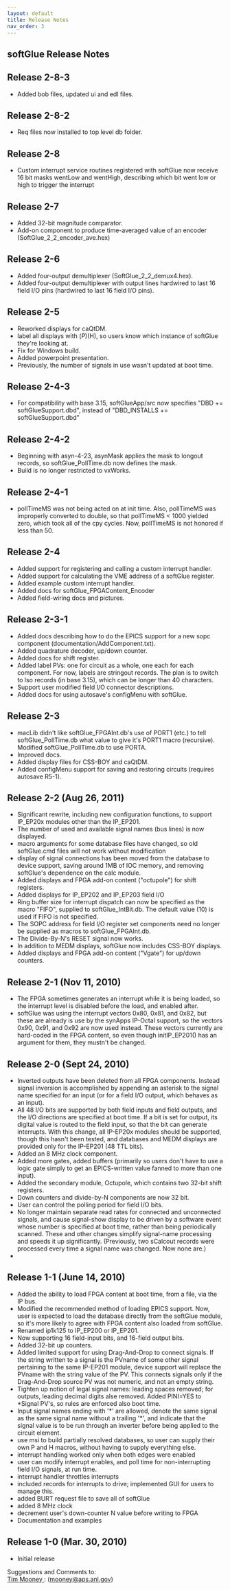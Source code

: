 ```yaml
---
layout: default
title: Release Notes
nav_order: 3
---
```



softGlue Release Notes
----------------------

Release 2-8-3
-------------

- Added bob files, updated ui and edl files.

Release 2-8-2
-------------

- Req files now installed to top level db folder.

Release 2-8 
------------

- Custom interrupt service routines registered with softGlue now receive 16 bit masks wentLow and wentHigh, describing which bit went low or high to trigger the interrupt

Release 2-7 
------------

- Added 32-bit magnitude comparator.
- Add-on component to produce time-averaged value of an encoder (SoftGlue\_2\_2\_encoder\_ave.hex)

Release 2-6 
------------

- Added four-output demultiplexer (SoftGlue\_2\_2\_demux4.hex).
- Added four-output demultiplexer with output lines hardwired to last 16 field I/O pins (hardwired to last 16 field I/O pins).

Release 2-5 
------------

- Reworked displays for caQtDM.
- label all displays with $(P)$(H), so users know which instance of softGlue they're looking at.
- Fix for Windows build.
- Added powerpoint presentation.
- Previously, the number of signals in use wasn't updated at boot time.

Release 2-4-3 
--------------

- For compatibility with base 3.15, softGlueApp/src now specifies "DBD += softGlueSupport.dbd", instead of "DBD\_INSTALLS += softGlueSupport.dbd"

Release 2-4-2 
--------------

- Beginning with asyn-4-23, asynMask applies the mask to longout records, so softGlue\_PollTime.db now defines the mask.
- Build is no longer restricted to vxWorks.

Release 2-4-1 
--------------

- pollTimeMS was not being acted on at init time. Also, pollTimeMS was improperly converted to double, so that pollTimeMS &lt; 1000 yielded zero, which took all of the cpy cycles. Now, pollTimeMS is not honored if less than 50.

Release 2-4
-----------

- Added support for registering and calling a custom interrupt handler.
- Added support for calculating the VME address of a softGlue register.
- Added example custom interrupt handler.
- Added docs for softGlue\_FPGAContent\_Encoder
- Added field-wiring docs and pictures.

Release 2-3-1
-------------

- Added docs describing how to do the EPICS support for a new sopc component (documentation/AddComponent.txt).
- Added quadrature decoder, up/down counter.
- Added docs for shift register.
- Added label PVs: one for circuit as a whole, one each for each component. For now, labels are stringout records. The plan is to switch to lso records (in base 3.15), which can be longer than 40 characters.
- Support user modified field I/O connector descriptions.
- Added docs for using autosave's configMenu with softGlue.

Release 2-3
-----------

- macLib didn't like softGlue\_FPGAInt.db's use of PORT1 (etc.) to tell softGlue\_PollTime.db what value to give it's PORT1 macro (recursive). Modified softGlue\_PollTime.db to use PORTA.
- Improved docs.
- Added display files for CSS-BOY and caQtDM.
- Added configMenu support for saving and restoring circuits (requires autosave R5-1).

Release 2-2 (Aug 26, 2011)
--------------------------

- Significant rewrite, including new configuration functions, to support IP\_EP20x modules other than the IP\_EP201.
- The number of used and available signal names (bus lines) is now displayed.
- macro arguments for some database files have changed, so old softGlue.cmd files will not work without modification
- display of signal connections has been moved from the database to device support, saving around 1MB of IOC memory, and removing softGlue's dependence on the calc module.
- Added displays and FPGA add-on content ("octupole") for shift registers.
- Added displays for IP\_EP202 and IP\_EP203 field I/O
- Ring buffer size for interrupt dispatch can now be specified as the macro "FIFO", supplied to softGlue\_IntBit.db. The default value (10) is used if FIFO is not specified.
- The SOPC address for field I/O register set components need no longer be supplied as macros to softGlue\_FPGAInt.db.
- The Divide-By-N's RESET signal now works.
- In addition to MEDM displays, softGlue now includes CSS-BOY displays.
- Added displays and FPGA add-on content ("Vgate") for up/down counters.

Release 2-1 (Nov 11, 2010)
--------------------------

- The FPGA sometimes generates an interrupt while it is being loaded, so the interrupt level is disabled before the load, and enabled after.
- softGlue was using the interrupt vectors 0x80, 0x81, and 0x82, but these are already is use by the synApps IP-Octal support, so the vectors 0x90, 0x91, and 0x92 are now used instead. These vectors currently are hard-coded in the FPGA content, so even though initIP\_EP201() has an argument for them, they mustn't be changed.

Release 2-0 (Sept 24, 2010)
---------------------------

- Inverted outputs have been deleted from all FPGA components. Instead signal inversion is accomplished by appending an asterisk to the signal name specified for an input (or for a field I/O output, which behaves as an input).
- All 48 I/O bits are supported by both field inputs and field outputs, and the I/O directions are specified at boot time. If a bit is set for output, its digital value is routed to the field input, so that the bit can generate interrupts. With this change, all IP-EP20x modules should be supported, though this hasn't been tested, and databases and MEDM displays are provided only for the IP-EP201 (48 TTL bits).
- Added an 8 MHz clock component.
- Added more gates, added buffers (primarily so users don't have to use a logic gate simply to get an EPICS-written value fanned to more than one input).
- Added the secondary module, Octupole, which contains two 32-bit shift registers.
- Down counters and divide-by-N components are now 32 bit.
- User can control the polling period for field I/O bits.
- No longer maintain separate read rates for connected and unconnected signals, and cause signal-show display to be driven by a software event whose number is specified at boot time, rather than being periodically scanned. These and other changes simplify signal-name processing and speeds it up significantly. (Previously, two sCalcout records were processed every time a signal name was changed. Now none are.)
- 

Release 1-1 (June 14, 2010)
---------------------------

- Added the ability to load FPGA content at boot time, from a file, via the IP bus.
- Modified the recommended method of loading EPICS support. Now, user is expected to load the database directly from the softGlue module, so it's more likely to agree with FPGA content also loaded from softGlue.
- Renamed ip1k125 to IP\_EP200 or IP\_EP201.
- Now supporting 16 field-input bits, and 16-field output bits.
- Added 32-bit up counters.
- Added limited support for using Drag-And-Drop to connect signals. If the string written to a signal is the PVname of some other signal pertaining to the same IP-EP201 module, device support will replace the PVname with the string value of the PV. This connects signals only if the Drag-And-Drop source PV was not numeric, and not an empty string.
- Tighten up notion of legal signal names: leading spaces removed; for outputs, leading decimal digits alse removed. Added PINI=YES to \*Signal PV's, so rules are enforced also boot time.
- Input signal names ending with '\*' are allowed, denote the same signal as the same signal name without a trailing '\*', and indicate that the signal value is to be run through an inverter before being applied to the circuit element.
- use msi to build partially resolved databases, so user can supply their own P and H macros, without having to supply everything else.
- interrupt handling worked only when both edges were enabled
- user can modify interrupt enables, and poll time for non-interrupting field I/O signals, at run time.
- interrupt handler throttles interrupts
- included records for interrupts to drive; implemented GUI for users to manage this.
- added BURT request file to save all of softGlue
- added 8 MHz clock
- decrement user's down-counter N value before writing to FPGA
- Documentation and examples

Release 1-0 (Mar. 30, 2010)
---------------------------

- Initial release

Suggestions and Comments to:   
[Tim Mooney ](mailto:mooney@aps.anl.gov): (mooney@aps.anl.gov)
